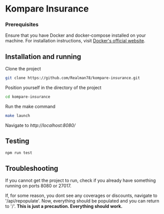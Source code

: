 # Kompare Insurance


### Prerequisites

Ensure that you have Docker and docker-compose installed on your machine. For installation instructions, visit [Docker's official website](https://docs.docker.com/get-docker/).

## Installation and running

Clone the project

```bash
git clone https://github.com/Realman78/kompare-insurance.git
```
Position yourself in the directory of the project

```bash
cd kompare-insurance
```
Run the make command

```bash
make launch
```
Navigate to *http://localhost:8080/*

## Testing
```bash
npm run test
```

## Troubleshooting
If you cannot get the project to run, check if you already have something running on ports 8080 or 27017.


If, for some reason, you dont see any coverages or discounts, navigate to '/api/repopulate'. Now, everything should be populated and you can return to '/'. **This is just a precaution. Everything should work.**
